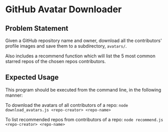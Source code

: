 # GitHub Avatar Downloader

## Problem Statement

Given a GitHub repository name and owner, download all the contributors' profile images and save them to a subdirectory, `avatars/`.

Also includes a recommend function which will list the 5 most common starred repos of the chosen repos contributors.

## Expected Usage

This program should be executed from the command line, in the following manner:

To download the avatars of all contributors of a repo:
`node download_avatars.js <repo-creator> <repo-name>`

To list recommended repos from contributors of a repo:
`node recommend.js <repo-creator> <repo-name>`